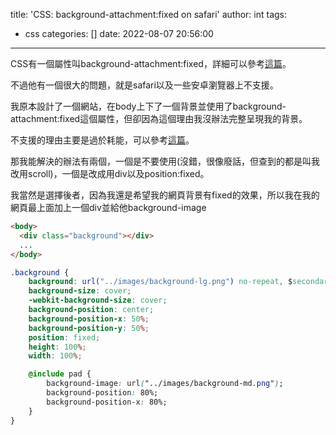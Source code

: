 title: 'CSS: background-attachment:fixed on safari'
author: int
tags:
  - css
categories: []
date: 2022-08-07 20:56:00
---
CSS有一個屬性叫background-attachment:fixed，詳細可以參考[這篇](https://huanginch.github.io/2022/07/27/css-background-attachment/)。

不過他有一個很大的問題，就是safari以及一些安卓瀏覽器上不支援。

我原本設計了一個網站，在body上下了一個背景並使用了background-attachment:fixed這個屬性，但卻因為這個理由我沒辦法完整呈現我的背景。

不支援的理由主要是過於耗能，可以參考[這篇](https://stackoverflow.com/questions/23236158/how-to-replicate-background-attachment-fixed-on-ios)。

那我能解決的辦法有兩個，一個是不要使用(沒錯，很像廢話，但查到的都是叫我改用scroll)，一個是改成用div以及position:fixed。

我當然是選擇後者，因為我還是希望我的網頁背景有fixed的效果，所以我在我的網頁最上面加上一個div並給他background-image

```html
<body>
  <div class="background"></div>
  ...
</body>
```

```css
.background {
    background: url("../images/background-lg.png") no-repeat, $secondary;
    background-size: cover;
    -webkit-background-size: cover;
    background-position: center;
    background-position-x: 50%;
    background-position-y: 50%;
    position: fixed;
    height: 100%;
    width: 100%;

    @include pad {
        background-image: url("../images/background-md.png");
        background-position: 80%;
        background-position-x: 80%;
    }
}
```